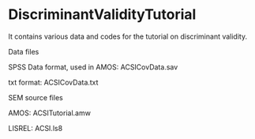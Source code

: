 # DiscriminantValidityTutorial
It contains various data and codes for the tutorial on discriminant validity.

Data files

SPSS Data format, used in AMOS: ACSICovData.sav

txt format: ACSICovData.txt


SEM source files

AMOS: ACSITutorial.amw

LISREL: ACSI.ls8
